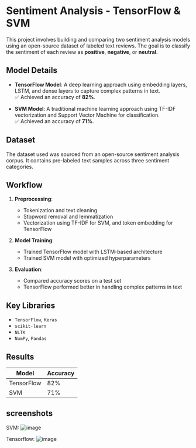 # Sentiment Analysis - TensorFlow & SVM

This project involves building and comparing two sentiment analysis models using an open-source dataset of labeled text reviews. The goal is to classify the sentiment of each review as **positive**, **negative**, or **neutral**.

## Model Details

- **TensorFlow Model**: A deep learning approach using embedding layers, LSTM, and dense layers to capture complex patterns in text.  
  ✅ Achieved an accuracy of **82%**.

- **SVM Model**: A traditional machine learning approach using TF-IDF vectorization and Support Vector Machine for classification.  
  ✅ Achieved an accuracy of **71%**.

## Dataset

The dataset used was sourced from an open-source sentiment analysis corpus. It contains pre-labeled text samples across three sentiment categories.

## Workflow

1. **Preprocessing**: 
   - Tokenization and text cleaning
   - Stopword removal and lemmatization
   - Vectorization using TF-IDF for SVM, and token embedding for TensorFlow

2. **Model Training**:
   - Trained TensorFlow model with LSTM-based architecture
   - Trained SVM model with optimized hyperparameters

3. **Evaluation**:
   - Compared accuracy scores on a test set
   - TensorFlow performed better in handling complex patterns in text

## Key Libraries

- `TensorFlow`, `Keras`
- `scikit-learn`
- `NLTK`
- `NumPy`, `Pandas`

## Results

| Model        | Accuracy |
|--------------|----------|
| TensorFlow   | 82%      |
| SVM          | 71%      |

## screenshots

SVM: ![image](https://github.com/user-attachments/assets/c5a6b7a6-6ca7-4b0d-b779-125d703806e2)



Tensorflow: ![image](https://github.com/user-attachments/assets/e9b97a33-94a8-451a-9aad-470d9540c422)


